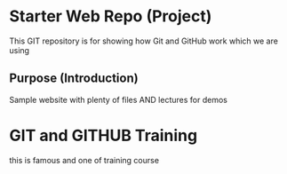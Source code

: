 # Starter Web Repo (Project)

This GIT repository is for showing how Git and GitHub work which we are using

## Purpose (Introduction)

Sample website with plenty of files AND lectures for demos

# GIT and GITHUB Training
this is famous and one of training course